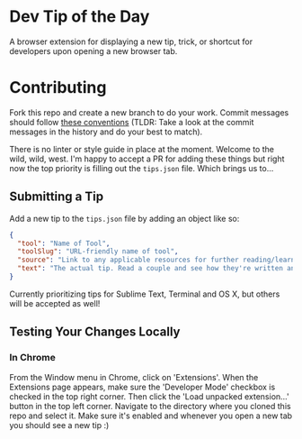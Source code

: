 # Dev Tip of the Day

A browser extension for displaying a new tip, trick, or shortcut for developers upon opening a new browser tab.

# Contributing

Fork this repo and create a new branch to do your work. Commit messages should follow [these conventions](https://chris.beams.io/posts/git-commit/) (TLDR: Take a look at the commit messages in the history and do your best to match).

There is no linter or style guide in place at the moment. Welcome to the wild, wild, west. I'm happy to accept a PR for adding these things but right now the top priority is filling out the `tips.json` file. Which brings us to...

## Submitting a Tip

Add a new tip to the `tips.json` file by adding an object like so:

```json
{
  "tool": "Name of Tool",
  "toolSlug": "URL-friendly name of tool",
  "source": "Link to any applicable resources for further reading/learning, or credit for where the tip came from",
  "text": "The actual tip. Read a couple and see how they're written and try to follow suit. Inline code can be declared by wrapping the code in hard brackets. For example, press [cmd + a] to do this thing."
}
```

Currently prioritizing tips for Sublime Text, Terminal and OS X, but others will be accepted as well!

## Testing Your Changes Locally

### In Chrome

From the Window menu in Chrome, click on 'Extensions'. When the Extensions page appears, make sure the 'Developer Mode' checkbox is checked in the top right corner. Then click the 'Load unpacked extension...' button in the top left corner. Navigate to the directory where you cloned this repo and select it. Make sure it's enabled and whenever you open a new tab you should see a new tip :) 